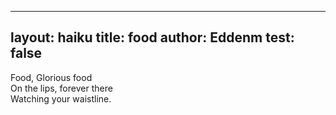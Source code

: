 ---
 layout: haiku
 title: food
 author: Eddenm
 test: false
 ---

 Food, Glorious food<br>
 On the lips, forever there<br>
 Watching your waistline.<br>
